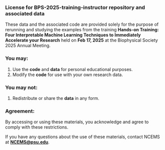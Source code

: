 ### License for BPS-2025-training-instructor repository and associated data

These data and the associated code are provided solely for the purpose of rerunning and studying the examples 
from the training **Hands-on Training: Four Interpretable Machine Learning Techniques to Immediately Accelerate your Research**
held on **Feb 17, 2025** at the Biophysical Society 2025 Annual Meeting. 

### You may:

1. Use the **code** and **data** for personal educational purposes. 
2. Modify the **code** for use with your own research data. 

### You may not:

1. Redistribute or share the **data** in any form. 

### Agreement:
By accessing or using these materials, you acknowledge and agree to comply with these restrictions.

If you have any questions about the use of these materials, contact NCEMS at **NCEMS@psu.edu**.
